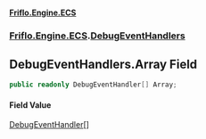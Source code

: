 #### [Friflo.Engine.ECS](index.md#'index')
### [Friflo.Engine.ECS](Friflo.Engine.ECS.md#'Friflo.Engine.ECS').[DebugEventHandlers](DebugEventHandlers.md#'Friflo.Engine.ECS.DebugEventHandlers')

## DebugEventHandlers.Array Field

```csharp
public readonly DebugEventHandler[] Array;
```

#### Field Value
[DebugEventHandler](DebugEventHandler.md#'Friflo.Engine.ECS.DebugEventHandler')[[]](https://docs.microsoft.com/en-us/dotnet/api/System.Array#'System.Array')